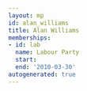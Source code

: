 ```yaml
---
layout: mp
id: alan_williams
title: Alan Williams
memberships:
- id: lab
  name: Labour Party
  start: 
  end: '2010-03-30'
autogenerated: true
---
```

